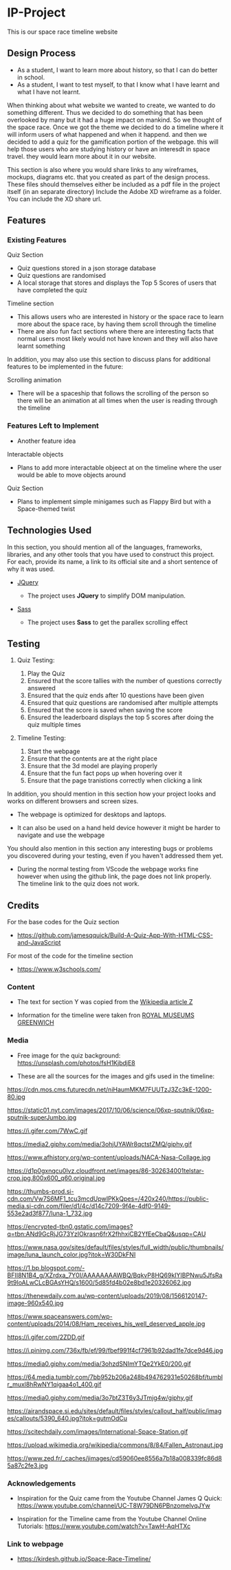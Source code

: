 # IP-Project
This is our space race timeline website

 
## Design Process

- As a student, I want to learn more about history, so that I can do better in school.
- As a student, I want to test myself, to that I know what I have learnt and what I have not learnt.

When thinking about what website we wanted to create, we wanted to do something different. Thus we decided to do something that has been overlooked by many but it had a huge impact on mankind.
So we thought of the space race. Once we got the theme we decided to do a timeline where it will inform users of what happened and when it happend. and then we decided to add a quiz for the 
gamification portion of the webpage. this will help those users who are studying history or have an interesdt in space travel. they would learn more about it in our website.



This section is also where you would share links to any wireframes, mockups, diagrams etc. that you created as part of the design process. 
These files should themselves either be included as a pdf file in the project itself (in an separate directory)
Include the Adobe XD wireframe as a folder. You can include the XD share url. 

## Features
 
### Existing Features

Quiz Section
- Quiz questions stored in a json storage database
- Quiz questions are randomised
- A local storage that stores and displays the Top 5 Scores of users that have completed the quiz

Timeline section
- This allows users who are interested in history or the space race to learn more about the space race, by having them scroll through the timeline
- There are also fun fact sections where there are interesting facts that normal users most likely would not have known and they will also have learnt something


In addition, you may also use this section to discuss plans for additional features to be implemented in the future:

Scrolling animation
- There will be a spaceship that follows the scrolling of the person so there will be an animation at all times when the user is reading through the timeline


### Features Left to Implement
- Another feature idea

Interactable objects
- Plans to add more interactable objeect at on the timeline where the user would be able to move objects around

Quiz Section
- Plans to implement simple minigames such as Flappy Bird but with a Space-themed twist

## Technologies Used

In this section, you should mention all of the languages, frameworks, libraries, and any other tools that you have used to construct this project. For each, provide its name, a link to its official site and a short sentence of why it was used.

- [JQuery](https://jquery.com)
    - The project uses **JQuery** to simplify DOM manipulation.

- [Sass](https://sass-lang.com/)
    - The project uses **Sass** to get the parallex scrolling effect




## Testing
1. Quiz Testing:
    1. Play the Quiz
    2. Ensured that the score tallies with the number of questions correctly answered
    3. Ensured that the quiz ends after 10 questions have been given
    4. Ensured that quiz questions are randomised after multiple attempts
    5. Ensured that the score is saved when saving the score
    6. Ensured the leaderboard displays the top 5 scores after doing the quiz multiple times

2. Timeline Testing:
    1. Start the webpage
    2. Ensure that the contents are at the right place
    3. Ensure that the 3d model are playing properly
    4. Ensure that the fun fact pops up when hovering over it
    5. Ensure that the page tranistions correctly when clicking a link

    


In addition, you should mention in this section how your project looks and works on different browsers and screen sizes.

- The webpage is optimized for desktops and laptops.

- It can also be used on a hand held device however it might be harder to navigate and use the webpage




You should also mention in this section any interesting bugs or problems you discovered during your testing, even if you haven't addressed them yet.

- During the normal testing from VScode the webpage works fine however when using the github link, the page does not link properly. The timeline link to the quiz does not work.





## Credits
For the base codes for the Quiz section 
- https://github.com/jamesqquick/Build-A-Quiz-App-With-HTML-CSS-and-JavaScript

For most of the code for the timeline section 
- https://www.w3schools.com/



### Content
- The text for section Y was copied from the [Wikipedia article Z](https://en.wikipedia.org/wiki/Z)

- Information for the timeline were taken fron [ROYAL MUSEUMS GREENWICH](https://www.rmg.co.uk/discover/explore/space-race-timeline)



### Media
- Free image for the quiz background: https://unsplash.com/photos/fsH1KjbdjE8

- These are all the sources for the images and gifs used in the timeline:

https://cdn.mos.cms.futurecdn.net/niHaumMKM7FUUTzJ3Zc3kE-1200-80.jpg

https://static01.nyt.com/images/2017/10/06/science/06xp-sputnik/06xp-sputnik-superJumbo.jpg

https://i.gifer.com/7WwC.gif

https://media2.giphy.com/media/3ohjUYAWr8qctstZMQ/giphy.gif

https://www.afhistory.org/wp-content/uploads/NACA-Nasa-Collage.jpg

https://d1p0gxnqcu0lvz.cloudfront.net/images/86-302634001telstar-crop.jpg.800x600_q60.original.jpg

https://thumbs-prod.si-cdn.com/Vw7S6MF1_tcu3mcdUpwIPKkQpes=/420x240/https://public-media.si-cdn.com/filer/d1/4c/d14c7209-9f4e-4df0-9149-553e2ad3f877/luna-1_732.jpg

https://encrypted-tbn0.gstatic.com/images?q=tbn:ANd9GcRjJG73YzIOkrasn6frX2fhhxiCB2YfEeCbaQ&usqp=CAU

https://www.nasa.gov/sites/default/files/styles/full_width/public/thumbnails/image/luna_launch_color.jpg?itok=W30DkFNI

https://1.bp.blogspot.com/-BFII8N1B4_g/XZrdxa_7Y0I/AAAAAAAAWBQ/BqkvP8HQ69kIYIBPNwu5JfsRa9t9IoALwCLcBGAsYHQ/s1600/5d85fd4b02e8bd1e20326062.jpg

https://thenewdaily.com.au/wp-content/uploads/2019/08/1566120147-image-960x540.jpg

https://www.spaceanswers.com/wp-content/uploads/2014/08/Ham_receives_his_well_deserved_apple.jpg

https://i.gifer.com/2ZDD.gif

https://i.pinimg.com/736x/fb/ef/99/fbef991f4cf7961b92dad1fe7dce9d46.jpg

https://media0.giphy.com/media/3ohzdSNImYTQe2YkE0/200.gif

https://64.media.tumblr.com/7bb952b206a248b494762931e50268bf/tumblr_muxl8hRwNY1qigaa4o1_400.gif

https://media0.giphy.com/media/3o7btZ3T6y3JTmjg4w/giphy.gif

https://airandspace.si.edu/sites/default/files/styles/callout_half/public/images/callouts/5390_640.jpg?itok=gutmOdCu

https://scitechdaily.com/images/International-Space-Station.gif

https://upload.wikimedia.org/wikipedia/commons/8/84/Fallen_Astronaut.jpg

https://www.zed.fr/_caches/jimages/cd59060ee8556a7b18a008339fc86d85a87c2fe3.jpg

### Acknowledgements

- Inspiration for the Quiz came from the Youtube Channel James Q Quick: https://www.youtube.com/channel/UC-T8W79DN6PBnzomelvqJYw

- Inspiration for the Timeline came from the Youtube Channel Online Tutorials: https://www.youtube.com/watch?v=TawH-AqHTXc 

### Link to webpage

-  https://kirdesh.github.io/Space-Race-Timeline/
